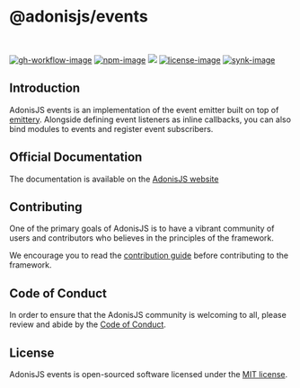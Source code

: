 # @adonisjs/events

<br />

[![gh-workflow-image]][gh-workflow-url] [![npm-image]][npm-url] ![][typescript-image] [![license-image]][license-url] [![synk-image]][synk-url]

## Introduction
AdonisJS events is an implementation of the event emitter built on top of [emittery](https://github.com/sindresorhus/emittery). Alongside defining event listeners as inline callbacks, you can also bind modules to events and register event subscribers.

## Official Documentation
The documentation is available on the [AdonisJS website](https://docs.adonisjs.com/guides/events)

## Contributing
One of the primary goals of AdonisJS is to have a vibrant community of users and contributors who believes in the principles of the framework.

We encourage you to read the [contribution guide](https://github.com/adonisjs/.github/blob/main/docs/CONTRIBUTING.md) before contributing to the framework.

## Code of Conduct
In order to ensure that the AdonisJS community is welcoming to all, please review and abide by the [Code of Conduct](https://github.com/adonisjs/.github/blob/main/docs/CODE_OF_CONDUCT.md).

## License
AdonisJS events is open-sourced software licensed under the [MIT license](LICENSE.md).

[gh-workflow-image]: https://img.shields.io/github/workflow/status/adonisjs/events/test?style=for-the-badge
[gh-workflow-url]: https://github.com/adonisjs/events/actions/workflows/test.yml "Github action"

[typescript-image]: https://img.shields.io/badge/Typescript-294E80.svg?style=for-the-badge&logo=typescript
[typescript-url]:  "typescript"

[npm-image]: https://img.shields.io/npm/v/@adonisjs/events.svg?style=for-the-badge&logo=npm
[npm-url]: https://npmjs.org/package/@adonisjs/events "npm"

[license-image]: https://img.shields.io/npm/l/@adonisjs/events?color=blueviolet&style=for-the-badge
[license-url]: LICENSE.md "license"

[synk-image]: https://img.shields.io/snyk/vulnerabilities/github/adonisjs/events?label=Synk%20Vulnerabilities&style=for-the-badge
[synk-url]: https://snyk.io/test/github/adonisjs/events?targetFile=package.json "synk"
